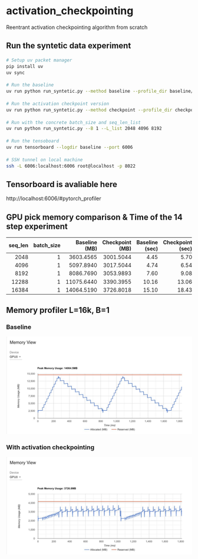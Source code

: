 # activation_checkpointing
Reentrant activation checkpointing algorithm from scratch

## Run the syntetic data experiment
```bash
# Setup uv packet manager
pip install uv
uv sync

# Run the baseline
uv run python run_syntetic.py --method baseline --profile_dir baseline/

# Run the activation checkpoint version
uv run python run_syntetic.py --method checkpoint --profile_dir checkpoint/

# Run with the concrete batch_size and seq_len_list
uv run python run_syntetic.py --B 1 --L_list 2048 4096 8192

# Run the tensoboard
uv run tensorboard --logdir baseline --port 6006

# SSH tunnel on local machine
ssh -L 6006:localhost:6006 root@localhost -p 8022
```

## Tensorboard is avaliable here
http://localhost:6006/#pytorch_profiler


## GPU pick memory comparison & Time of the 14 step experiment

| seq_len | batch_size | Baseline (MB) | Checkpoint (MB) | Baseline (sec) | Checkpoint (sec) | 
|---:|---:|---:|---:|---:|---:|
| 2048  | 1 | 3603.4565 | 3001.5044 | 4.45 | 5.70 |
| 4096  | 1 | 5097.8940 | 3017.5044 | 4.74 | 6.54 |
| 8192  | 1 | 8086.7690 | 3053.9893 | 7.60 | 9.08 |
| 12288 | 1 | 11075.6440 | 3390.3955 | 10.16 | 13.06 |
| 16384 | 1 | 14064.5190 | 3726.8018 | 15.10 | 18.43 |

## Memory profiler L=16k, B=1


### Baseline
![Baseline L=16k B=1](img/baseline_b1_L16k.jpg) 

### With activation checkpointing
![Checkpoint L=16k B=1](img/checkpoint_b1_L16k.jpg) 